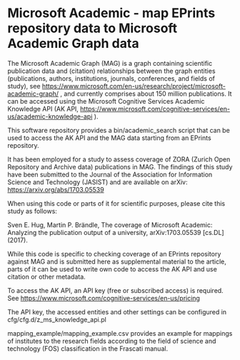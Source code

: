 # Microsoft Academic - map EPrints repository data to Microsoft Academic Graph data

The Microsoft Academic Graph (MAG) is a graph containing scientific publication data and
(citation) relationships between the graph entities (publications, authors, institutions,
journals, conferences, and fields of study), see 
https://www.microsoft.com/en-us/research/project/microsoft-academic-graph/ , and currently
comprises about 150 million publications. It can be accessed using the Microsoft Cognitive
Services Academic Knowledge API (AK API, 
https://www.microsoft.com/cognitive-services/en-us/academic-knowledge-api ).

This software repository provides a bin/academic_search script that can be used to access 
the AK API and the MAG data starting from an EPrints repository.

It has been employed for a study to assess coverage of ZORA (Zurich Open Repository and 
Archive data) publications in MAG. The findings of this study have been submitted to 
the Journal of the Association for Information Science and Technology (JASIST) and are 
available on arXiv: https://arxiv.org/abs/1703.05539

When using this code or parts of it for scientific purposes, please cite this study as 
follows:

Sven E. Hug, Martin P. Brändle, The coverage of Microsoft Academic: Analyzing the 
publication output of a university, arXiv:1703.05539 [cs.DL] (2017).

While this code is specific to checking coverage of an EPrints repository against MAG and
is submitted here as supplemental material to the article, parts of it can be used to 
write own code to access the AK API and use citation or other metadata.

To access the AK API, an API key (free or subscribed access) is required. See 
https://www.microsoft.com/cognitive-services/en-us/pricing 

The API key, the accessed entities and other settings can be configured in 
cfg/cfg.d/z_ms_knowledge_api.pl

mapping_example/mapping_example.csv provides an example for mappings of institutes to the
research fields according to the field of science and technology (FOS) classification in
the Frascati manual.
